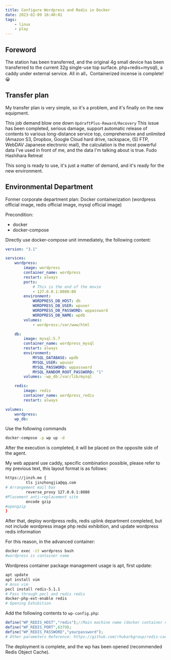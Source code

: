 ```yaml
---
title: Configure Wordpress and Redis in Docker
date: 2023-02-09 16:40:01
tags:
    - linux
    - play
---
```


## Foreword

The station has been transferred, and the original 4g small device has been transferred to the current 32g single-use top surface. php+redis+mysql), a caddy under external service. All in all，Containerized incense is complete! 😀

## Transfer plan

My transfer plan is very simple, so it's a problem, and it's finally on the new equipment.

This job demand blow one down `UpdraftPlus-Reward/Recovery` This issue has been completed, serious damage, support automatic release of contents to various long-distance service top, comprehensive and unlimited (Amazon S3, Dropbox, Google Cloud hard drive, rackspace, (S) FTP, WebDAV Japanese electronic mail), the calculation is the most powerful data I've used in front of me, and the data I'm talking about is true. Fudo Hashihara Retreat

This song is ready to use, it's just a matter of demand, and it's ready for the new environment.

## Environmental Department

Former corporate department plan: Docker containerization (wordpress official image, redis official image, mysql official image)

Precondition:

-   docker
-   docker-compose

Directly use docker-compose unit immediately, the following content:

```yml
version: "3.1"

services:
    wordpress:
        image: wordpress
        container_name: wordpress
        restart: always
        ports:
            # This is the end of the movie
            - 127.0.0.1:8080:80
        environment:
            WORDPRESS_DB_HOST: db
            WORDPRESS_DB_USER: wpuser
            WORDPRESS_DB_PASSWORD: wppassword
            WORDPRESS_DB_NAME: wpdb
        volumes:
            - wordpress:/var/www/html

    db:
        image: mysql:5.7
        container_name: wordpress_mysql
        restart: always
        environment:
            MYSQL_DATABASE: wpdb
            MYSQL_USER: wpuser
            MYSQL_PASSWORD: wppassword
            MYSQL_RANDOM_ROOT_PASSWORD: "1"
        volumes: -wp_db:/var/lib/mysql

    redis:
        image: redis
        container_name: wordpress_redis
        restart: always

volumes:
    wordpress:
    wp_db:
```

Use the following commands

```bash
docker-compose -p wp up -d
```

After the execution is completed, it will be placed on the opposite side of the agent.

My web apparel use caddy, specific combination possible, please refer to my previous text, this layout format is as follows:

```bash
https://jinzh.me {
         tls jinzhongjia@qq.com
# Arrangement mail box
         reverse_proxy 127.0.0.1:8080
#Placement anti-replacement site
         encode gzip
#opengzip
}
```

After that, deploy wordpress redis, redis uplink department completed, but not include wordpress image php redsi exhibition, and update wordpress redis information

For this reason, in the advanced container:

```bash
docker exec -it wordpress bash
#wordpress is container name
```

Wordpress container package management usage is apt, first update:

```bash
apt update
apt install vim
# Anso vim
pecl install redis-5.1.1
# Pass through pecl and redis redis
docker-php-ext-enable redis
# Opening Exhibition
```

Add the following contents to `wp-config.php`:

```php
define("WP_REDIS_HOST","redis");//Main machine name (docker container name)
define("WP_REDIS_PORT",6379);
define("WP_REDIS_PASSWORD","yourpassword");
# Other parameters Reference: https://github.com/rhubarbgroup/redis-cache/wiki/Connection-Parameters
```

The deployment is complete, and the wp has been opened (recommended Redis Object Cache).
